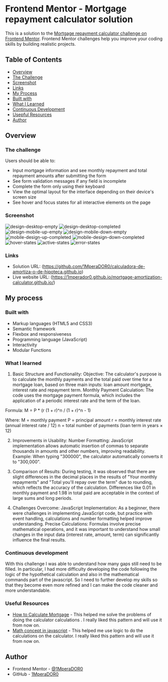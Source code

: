 # Frontend Mentor - Mortgage repayment calculator solution 

This is a solution to the [Mortgage repayment calculator challenge on Frontend Mentor](https://www.frontendmentor.io/challenges/mortgage-repayment-calculator-Galx1LXK73). Frontend Mentor challenges help you improve your coding skills by building realistic projects.

## Table of Contents

- [Overview](#overview)
- [The Challenge](#the-challenge)
- [Screenshot](#screenshot)
- [Links](#links)
- [My Process](#my-process)
- [Built with](#built-with)
- [What I Learned](#what-i-learned)
- [Continuous Development](#continuous-development)
- [Usepful Resources](#useful-resources)
- [Author](#author)

## Overview

### The challenge

Users should be able to:

- Input mortgage information and see monthly repayment and total repayment amounts after submitting the form
- See form validation messages if any field is incomplete
- Complete the form only using their keyboard
- View the optimal layout for the interface depending on their device's screen size
- See hover and focus states for all interactive elements on the page 

### Screenshot
![design-desktop-empty](./assets/images/design-desktop-empty.jpg) 
![design-desktop-completed](./assets/images/desktop-design-completed.jpg) 
![design-mobile-up-empty](./assets/images/design-mobile-up-empty.jpeg) 
![design-mobile-down-empty](./assets/images/design-mobile-down-empty.jpeg) 
![mobile-design-up-completed](./assets/images/mobile-design-up-completed.jpeg) 
![mobile-design-down-completed](./assets/images/mobile-design-down-completed.jpeg) 
![hover-states](./assets/images/hover-states.jpg) 
![active-states](./assets/images/active-states.jpg) 
![error-states](./assets/images/error-states.jpg) 

### Links

- Solution URL: (https://github.com/1MperaDOR0/calculadora-de-amortiza-o-de-hipoteca.github.io)
- Live website URL: (https://1mperador0.github.io/mortgage-amortization-calculator.github.io/)

## My process

### Built with

- Markup languages ​​(HTML5 and CSS3)
- Semantic framework
- Flexbox and responsiveness
- Programming language (JavaScript)
- Interactivity
- Modular Functions

### What I learned

1. Basic Structure and Functionality:
Objective: The calculator's purpose is to calculate the monthly payments and the total paid over time for a mortgage loan, based on three main inputs: loan amount mortgage, interest rate and repayment term. Monthly Payment Calculation: The code uses the mortgage payment formula, which includes the application of a periodic interest rate and the term of the loan.

Formula:
M = P * (r (1 + r)^n / (1 + r)^n - 1)

Where:
M = monthly payment
P = principal amount
r = monthly interest rate (annual interest rate / 12)
n = total number of payments (loan term in years × 12)

2. Improvements in Usability:
Number Formatting: JavaScript implementation allows automatic insertion of commas to separate thousands in amounts and other numbers, improving readability.
Example: When typing "300000", the calculator automatically converts it to "300,000".

3. Comparison of Results:
During testing, it was observed that there are slight differences in the decimal places in the results of "Your monthly repayments" and "Total you'll repay over the term" due to rounding, which reflects the accuracy of the calculation. Differences like 0.01 in monthly payment and 1.98 in total paid are acceptable in the context of large sums and long periods.

4. Challenges Overcome:
JavaScript Implementation: As a beginner, there were challenges in implementing JavaScript code, but practice with event handling, calculations and number formatting helped improve understanding.
Precise Calculations: Formulas involve precise mathematical operations, and it was important to understand how small changes in the input data (interest rate, amount, term) can significantly influence the final results.

### Continuous development

With this challenge I was able to understand how many gaps still need to be filled. In particular, I had more difficulty developing the code following the logic of the hypothetical calculation and also in the mathematical commands part of the javascript. So I need to further develop my skills so that they become even more refined and I can make the code cleaner and more understandable.

### Useful Resources

- [How to Calculate Mortgage](https://www.rocketmortgage.com/learn/how-to-calculate-mortgage) - This helped me solve the problems of doing the calculator calculations . I really liked this pattern and will use it from now on.
- [Math concept in javascript](https://www.digitalocean.com/community/tutorials/how-to-do-math-in-javascript-with-operators ) - This helped me use logic to do the calculations on the calculator. I really liked this pattern and will use it from now on.

## Author

- Frontend Mentor - [@1MperaDOR0](https://www.frontendmentor.io/profile/1MperaDOR0)
- GitHub - [1MperaDOR0](https://github.com/1MperaDOR0)
